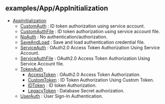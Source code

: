 
## examples/App/AppInitialization

* [AppInitialization](/examples/App/AppInitialization/)
    * [CustomAuth](/examples/App/AppInitialization/CustomAuth/) : ID token authorization using service account.
    * [CustomAuthFile](/examples/App/AppInitialization/CustomAuthFile/) : ID token authorization using service account file.
    * [NoAuth](/examples/App/AppInitialization/NoAuth/) : No authentication/authorization.
    * [SaveAndLoad](/examples/App/AppInitialization/SaveAndLoad/) : Save and load authentication credential file.
    * [ServiceAuth](/examples/App/AppInitialization/ServiceAuth/) : OAuth2.0 Access Token Authorization Using Service Account.
    * [ServiceAuthFile](/examples/App/AppInitialization/ServiceAuth/) : OAuth2.0 Access Token Authorization Using Service Account file.
    * [TokenAuth](/examples/App/AppInitialization/TokenAuth/)
        * [AccessToken](/examples/App/AppInitialization/TokenAuth/AccessToken/) : OAuth2.0 Access Token Authorization.
        * [CustomToken](/examples/App/AppInitialization/TokenAuth/CustomToken/) : ID Token Authorization Using Custom Token.
        * [IDToken](/examples/App/AppInitialization/TokenAuth/IDToken/) : ID token Authorization.
        * [LegacyToken](/examples/App/AppInitialization/TokenAuth/LegacyToken/) : Database Secret authorization.
    * [UserAuth](/examples/App/AppInitialization/UserAuth/) : User Sign-In Authentication.
    